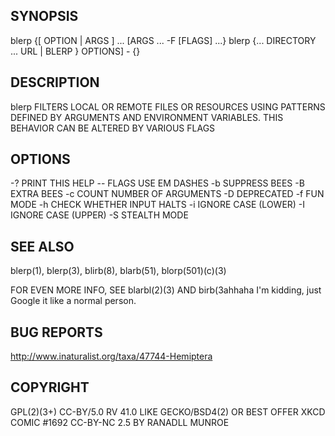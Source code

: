 ## SYNOPSIS

  blerp {[ OPTION | ARGS ] ... [ARGS ... -F [FLAGS] ...}
  blerp {... DIRECTORY ... URL | BLERP } OPTIONS] - {}

## DESCRIPTION

  blerp FILTERS LOCAL OR REMOTE FILES OR RESOURCES
  USING PATTERNS DEFINED BY ARGUMENTS AND ENVIRONMENT
  VARIABLES. THIS BEHAVIOR CAN BE ALTERED BY VARIOUS FLAGS

## OPTIONS

  -?  PRINT THIS HELP
  --  FLAGS USE EM DASHES
  -b  SUPPRESS BEES
  -B  EXTRA BEES
  -c  COUNT NUMBER OF ARGUMENTS
  -D  DEPRECATED
  -f  FUN MODE
  -h  CHECK WHETHER INPUT HALTS
  -i  IGNORE CASE (LOWER)
  -I  IGNORE CASE (UPPER)
  -S  STEALTH MODE

## SEE ALSO

  blerp(1), blerp(3), blirb(8), blarb(51), blorp(501)(c)(3)
  
  FOR EVEN MORE INFO, SEE blarbl(2)(3) AND
  birb(3ahhaha I'm kidding, just Google it like a normal person.

## BUG REPORTS

  http://www.inaturalist.org/taxa/47744-Hemiptera
  
## COPYRIGHT

  GPL(2)(3+) CC-BY/5.0 RV 41.0 LIKE GECKO/BSD4(2) OR BEST OFFER
  XKCD COMIC #1692 CC-BY-NC 2.5 BY RANADLL MUNROE
